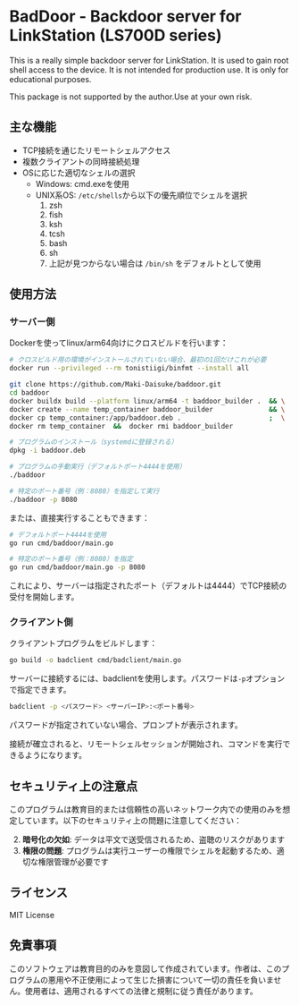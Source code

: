 # BadDoor - Backdoor server for LinkStation (LS700D series)

This is a really simple backdoor server for LinkStation. It is used to gain root shell access to the device.
It is not intended for production use. It is only for educational purposes.

This package is not supported by the author.Use at your own risk.

## 主な機能

- TCP接続を通じたリモートシェルアクセス
- 複数クライアントの同時接続処理
- OSに応じた適切なシェルの選択
  - Windows: cmd.exeを使用
  - UNIX系OS: `/etc/shells`から以下の優先順位でシェルを選択
    1. zsh
    2. fish
    3. ksh
    4. tcsh
    5. bash
    6. sh
    7. 上記が見つからない場合は `/bin/sh` をデフォルトとして使用

## 使用方法

### サーバー側

Dockerを使ってlinux/arm64向けにクロスビルドを行います：

```bash
# クロスビルド用の環境がインストールされていない場合、最初の1回だけこれが必要
docker run --privileged --rm tonistiigi/binfmt --install all

git clone https://github.com/Maki-Daisuke/baddoor.git
cd baddoor
docker buildx build --platform linux/arm64 -t baddoor_builder .  && \
docker create --name temp_container baddoor_builder              && \
docker cp temp_container:/app/baddoor.deb .                      ;  \
docker rm temp_container  &&  docker rmi baddoor_builder

# プログラムのインストール（systemdに登録される）
dpkg -i baddoor.deb

# プログラムの手動実行（デフォルトポート4444を使用）
./baddoor

# 特定のポート番号（例：8080）を指定して実行
./baddoor -p 8080
```

または、直接実行することもできます：

```bash
# デフォルトポート4444を使用
go run cmd/baddoor/main.go

# 特定のポート番号（例：8080）を指定
go run cmd/baddoor/main.go -p 8080
```

これにより、サーバーは指定されたポート（デフォルトは4444）でTCP接続の受付を開始します。

### クライアント側

クライアントプログラムをビルドします：

```bash
go build -o badclient cmd/badclient/main.go
```

サーバーに接続するには、badclientを使用します。パスワードは`-p`オプションで指定できます。

```bash
badclient -p <パスワード> <サーバーIP>:<ポート番号>
```

パスワードが指定されていない場合、プロンプトが表示されます。

接続が確立されると、リモートシェルセッションが開始され、コマンドを実行できるようになります。

## セキュリティ上の注意点

このプログラムは教育目的または信頼性の高いネットワーク内での使用のみを想定しています。以下のセキュリティ上の問題に注意してください：

2. **暗号化の欠如**: データは平文で送受信されるため、盗聴のリスクがあります
3. **権限の問題**: プログラムは実行ユーザーの権限でシェルを起動するため、適切な権限管理が必要です

## ライセンス

MIT License

## 免責事項

このソフトウェアは教育目的のみを意図して作成されています。作者は、このプログラムの悪用や不正使用によって生じた損害について一切の責任を負いません。使用者は、適用されるすべての法律と規制に従う責任があります。
